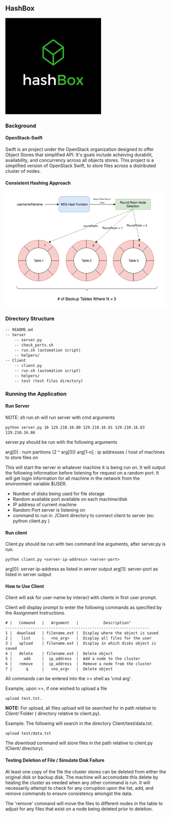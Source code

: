 ## HashBox

<img src="https://raw.githubusercontent.com/deenaariff/DFS.py/master/media/hashbox.png" alt="drawing" width="300px"/>


### Background

#### OpenStack-Swift

Swift is an project under the OpenStack organization designed to offer Object Stores that simplified API. It's goals include acheiving durabilit, availability, and concurrency across all objects stores. This project is a simplified version of OpenStack Swift, to store files across a distributed cluster of nodes.

#### Consistent Hashing Approach

![alt text](https://raw.githubusercontent.com/deenaariff/DFS.py/master/media/ConsistentHashing.png)

### Directory Structure

	-- README.md
	-- Server
		-- server.py
		-- check_ports.sh
		-- run.sh (automation script)
		-- helpers/
	-- Client
		-- client.py
		-- run.sh (automation script)
		-- helpers/
		-- test (test files directory)

### Running the Application

#### Run Server

NOTE: sh run.sh will run server with cmd arguments

    python server.py 16 129.210.16.80 129.210.16.81 129.210.16.83 129.210.16.86

 server.py should be run with the following arguments

arg[0] : num partiions (2 ^ arg[0])
arg[1-n] : ip addresses / host of machines to store files on

This will start the server in whatever machine it is being run on. It will output the following information before listening for request on a random port. It will get login information for all machine in the network from the environment variable $USER.

 - Number of disks being used for file storage
 - Random available port available on each machine/disk
 - IP address of current machine
 - Random Port server is listening on
 - command to run in ./Client directory to connect client to server (ex: python client.py <arg1> <arg2>)

#### Run client

Client.py should be run with two command line arguments, after server.py is run.

    python client.py <server-ip-address> <server-port>

arg[0]: server-ip-address as listed in server output
arg[1]: server-port as listed in server output

#### How to Use Client

Client will ask for user-name by interact with clients in first user prompt.

Client will display prompt to enter the following commands as specified by the Assignment Instructions.


```
# |   Command   |   Argument   |           Description"
---------------------------------------------------------------
1 |  download   | filename.ext |  Display where the object is saved
2 |    list     |   <no_arg>   |  Display all files for the user
3 |   upload    | filename.ext |  Display in which disks object is saved
4 |   delete    | filename.ext |  Delete object
5 |     add     |  ip_address  |  Add a node to the cluster
6 |   remove    |  ip_address  |  Remove a node from the cluster
7 |      q      |   <no_arg>   |  Delete object
```

All commands can be entered into the >> shell as 'cmd arg'.

Example, upon >>, if one wished to upload  a file

    upload test.txt.

**NOTE:** For upload, all files upload will be searched for in path relative to *Client/* Folder ( directory relative to client.py).

Example: The following will search in the directory Client/test/data.txt.

    upload test/data.txt

The *download* command will store files in the path relative to client.py (Client/ directory).

#### Testing Deletion of File / Simulate Disk Failure

At least one copy of the file the cluster stores can be deleted from either the original disk or backup disk. The machine will accomodate this delete by healing the cluster as needed when any other command is run. It will 
necessarily attempt to check for any corruption upon the list, add, and remove commands to ensure consistency amongst the data. 

The 'remove' command will move the files to different nodes in the table to adjust for any files that exist on a node being deleted prior to deletion.
